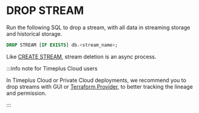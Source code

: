 # DROP STREAM

Run the following SQL to drop a stream, with all data in streaming storage and historical storage.

```sql
DROP STREAM [IF EXISTS] db.<stream_name>;
```

Like [CREATE STREAM](/proton-create-stream), stream deletion is an async process.

:::info note for Timeplus Cloud users

In Timeplus Cloud or Private Cloud deployments, we recommend you to drop streams with GUI or [Terraform Provider](/terraform), to better tracking the lineage and permission.

:::